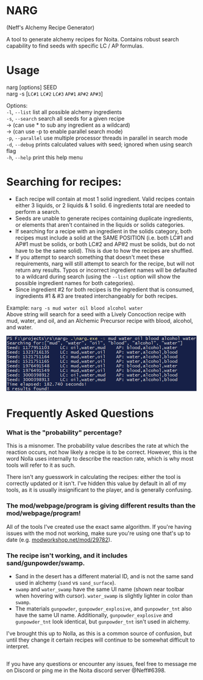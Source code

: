 # NARG  
(Neff's Alchemy Recipe Generator)  
  
A tool to generate alchemy recipes for Noita. Contains robust search capability to find seeds with specific LC / AP formulas.
  
# Usage 
  
narg [options] SEED  
narg -s [`LC#1` `LC#2` `LC#3` `AP#1` `AP#2` `AP#3`]
  
Options:  
    `-l`, `--list`          list all possible alchemy ingredients  
    `-s`, `--search`        search all seeds for a given recipe  
                            -> (can use * to sub any ingredient as a wildcard)  
                            -> (can use -p to enable parallel search mode)  
    `-p`, `--parallel`      use multiple processor threads in parallel in search mode  
    `-d`, `--debug`         prints calculated values with seed; ignored when using search flag  
    `-h`, `--help`          print this help menu  
  
# Searching for recipes:  
 - Each recipe will contain at most 1 solid ingredient. Valid recipes contain either 3 liquids, or 2 liquids & 1 solid. 6 ingredients total are needed to perform a search.  
 - Seeds are unable to generate recipes containing duplicate ingredients, or elements that aren't contained in the liquids or solids categories.  
 - If searching for a recipe with an ingredient in the solids category, both recipes must include a solid at the SAME POSITION (i.e. both LC#1 and AP#1 must be solids, or both LC#2 and AP#2 must be solids, but do not have to be the same solid). This is due to how the recipes are shuffled.  
 - If you attempt to search something that doesn't meet these requirements, narg will still attempt to search for the recipe, but will not return any results. Typos or incorrect ingredient names will be defaulted to a wildcard during search (using the `--list` option will show the possible ingredient names for both categories).  
 - Since ingredient #2 for both recipes is the ingredient that is consumed, ingredients #1 & #3 are treated interchangeably for both recipes.  
 
  
  
  Example: `narg -s mud water oil blood alcohol water`  
Above string will search for a seed with a Lively Concoction recipe with mud, water, and oil, and an Alchemic Precursor recipe with blood, alcohol, and water.  
  
![Sample output from search](/narg-output.png?raw=true)  
  
# Frequently Asked Questions  
  
### What is the "probability" percentage?  
  This is a misnomer. The probability value describes the rate at which the reaction occurs, not how likely a recipe is to be correct. However, this is the word Nolla uses internally to describe the reaction rate, which is why most tools will refer to it as such. 
  
  There isn't any guesswork in calculating the recipes: either the tool is correctly updated or it isn't. I've hidden this value by default in all of my tools, as it is usually insignificant to the player, and is generally confusing.  
  
### The mod/webpage/program is giving different results than the mod/webpage/program!
  All of the tools I've created use the exact same algorithm. If you're having issues with the mod not working, make sure you're using one that's up to date (e.g. [modworkshop.net/mod/29782](https://modworkshop.net/mod/29782)).  
  
### The recipe isn't working, and it includes sand/gunpowder/swamp.  
 - Sand in the desert has a different material ID, and is not the same sand used in alchemy (`sand` vs `sand_surface`). 
 - `swamp` and `water_swamp` have the same UI name (shown near toolbar when hovering with cursor). `water_swamp` is slightly lighter in color than `swamp`.  
 - The materials `gunpowder`, `gunpowder_explosive`, and `gunpowder_tnt` also have the same UI name. Additionally, `gunpowder_explosive` and `gunpowder_tnt` look identical, but `gunpowder_tnt` isn't used in alchemy.  
  
I've brought this up to Nolla, as this is a common source of confusion, but until they change it certain recipes will continue to be somewhat difficult to interpret.  
  
##  
  
If you have any questions or encounter any issues, feel free to message me on Discord or ping me in the Noita discord server @Neff#6398.

